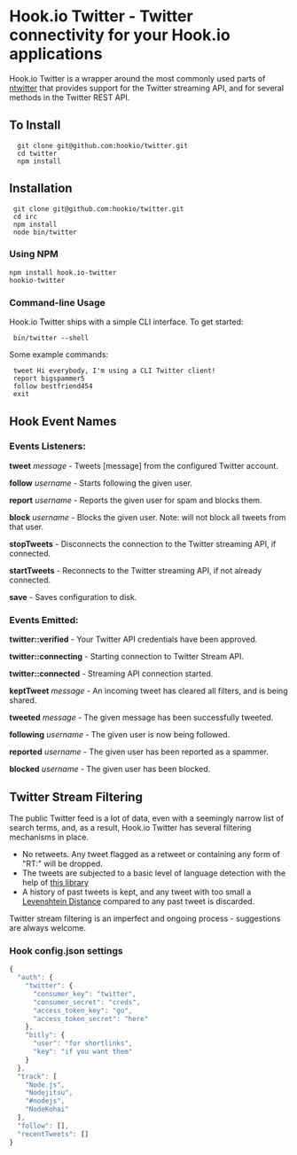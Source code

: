 # Hook.io Twitter - Twitter connectivity for your Hook.io applications

Hook.io Twitter is a wrapper around the most commonly used parts of [ntwitter](http://github.com/AvianFlu/ntwitter) that provides support for the Twitter streaming API, and for several methods in the Twitter REST API.

## To Install

      git clone git@github.com:hookio/twitter.git
      cd twitter
      npm install



## Installation

     git clone git@github.com:hookio/twitter.git
     cd irc
     npm install
     node bin/twitter

### Using NPM

    npm install hook.io-twitter
    hookio-twitter


### Command-line Usage

Hook.io Twitter ships with a simple CLI interface.  To get started:

     bin/twitter --shell

Some example commands:

     tweet Hi everybody, I'm using a CLI Twitter client!
     report bigspammer5
     follow bestfriend454
     exit

## Hook Event Names

### Events Listeners:

**tweet** *message* - Tweets [message] from the configured Twitter account.

**follow** *username* - Starts following the given user.

**report** *username* - Reports the given user for spam and blocks them.

**block** *username* - Blocks the given user.  Note: will not block all tweets from that user.

**stopTweets** - Disconnects the connection to the Twitter streaming API, if connected.

**startTweets** - Reconnects to the Twitter streaming API, if not already connected.

**save** - Saves configuration to disk.

### Events Emitted:

**twitter::verified** - Your Twitter API credentials have been approved.

**twitter::connecting** - Starting connection to Twitter Stream API.

**twitter::connected** - Streaming API connection started.

**keptTweet** *message* - An incoming tweet has cleared all filters, and is being shared.

**tweeted** *message* - The given message has been successfully tweeted.

**following** *username* - The given user is now being followed.

**reported** *username* - The given user has been reported as a spammer.

**blocked** *username* - The given user has been blocked.


## Twitter Stream Filtering

The public Twitter feed is a lot of data, even with a seemingly narrow list of search terms, and, as a result, Hook.io Twitter has several filtering mechanisms in place.

- No retweets.  Any tweet flagged as a retweet or containing any form of "RT:" will be dropped.
- The tweets are subjected to a basic level of language detection with the help of [this library](https://github.com/FGRibreau/node-language-detect)
- A history of past tweets is kept, and any tweet with too small a [Levenshtein Distance](http://github.com/gf3/Levenshtein) compared to any past tweet is discarded.

Twitter stream filtering is an imperfect and ongoing process - suggestions are always welcome.

### Hook config.json settings

```js
{
  "auth": {
    "twitter": {
      "consumer_key": "twitter",
      "consumer_secret": "creds",
      "access_token_key": "go",
      "access_token_secret": "here"
    },
    "bitly": {
      "user": "for shortlinks",
      "key": "if you want them"
    }
  },
  "track": [
    "Node.js",
    "Nodejitsu",
    "#nodejs",
    "NodeKohai"
  ],
  "follow": [],
  "recentTweets": []
}
```
